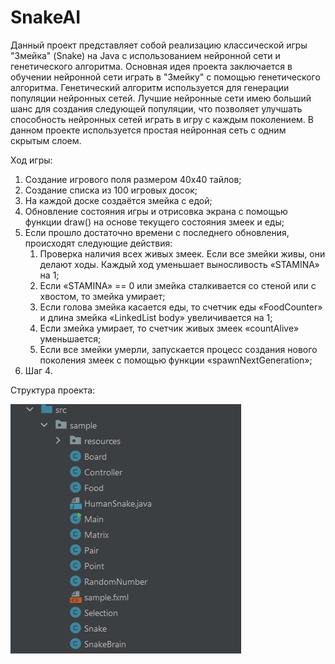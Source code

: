 # SnakeAI

Данный проект представляет собой реализацию классической игры "Змейка" (Snake) на Java с использованием нейронной сети и генетического алгоритма. Основная идея проекта заключается в обучении нейронной сети играть в "Змейку" с помощью генетического алгоритма. Генетический алгоритм используется для генерации популяции нейронных сетей. Лучшие нейронные сети имею больший шанс для создания следующей популяции, что позволяет улучшать способность нейронных сетей играть в игру с каждым поколением. В данном проекте используется простая нейронная сеть с одним скрытым слоем.


Ход игры: 
1. Создание игрового поля размером 40x40 тайлов; 
2.	Создание списка из 100 игровых досок; 
3.	На каждой доске создаётся змейка с едой; 
4.	Обновление состояния игры и отрисовка экрана с помощью функции draw() на основе текущего состояния змеек и еды; 
5.	Если прошло достаточно времени с последнего обновления, происходят следующие действия:
      1.	Проверка наличия всех живых змеек. Если все змейки живы, они делают ходы. Каждый ход уменьшает выносливость «STAMINA» на 1; 
      2.	Если «STAMINA» == 0 или змейка сталкивается со стеной или c хвостом, то змейка умирает; 
      3.	Если голова змейка касается еды, то счетчик еды «FoodCounter» и длина змейка «LinkedList<Point> body» увеличивается на 1; 
      4.	Если змейка умирает, то счетчик живых змеек «countAlive» уменьшается; 
      5.	Если все змейки умерли, запускается процесс создания нового поколения змеек с помощью функции «spawnNextGeneration»;
7.	Шаг 4.

Структура проекта:

![](src/sample/resources/struct.jpg)
